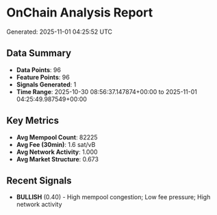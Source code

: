 # OnChain Analysis Report
Generated: 2025-11-01 04:25:52 UTC

## Data Summary
- **Data Points**: 96
- **Feature Points**: 96
- **Signals Generated**: 1
- **Time Range**: 2025-10-30 08:56:37.147874+00:00 to 2025-11-01 04:25:49.987549+00:00

## Key Metrics
- **Avg Mempool Count**: 82225
- **Avg Fee (30min)**: 1.6 sat/vB
- **Avg Network Activity**: 1.000
- **Avg Market Structure**: 0.673

## Recent Signals
- **BULLISH** (0.40) - High mempool congestion; Low fee pressure; High network activity
